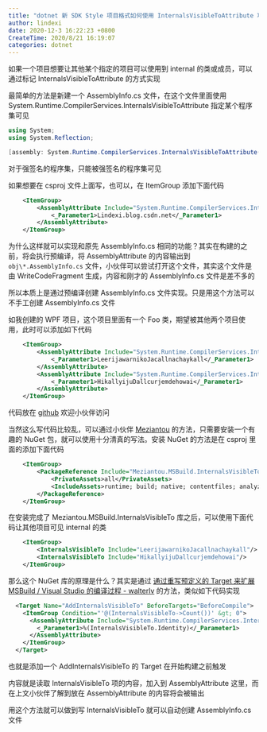 ```yaml
---
title: "dotnet 新 SDK Style 项目格式如何使用 InternalsVisibleToAttribute 功能"
author: lindexi
date: 2020-12-3 16:22:23 +0800
CreateTime: 2020/8/21 16:19:07
categories: dotnet
---
```


如果一个项目想要让其他某个指定的项目可以使用到 internal 的类或成员，可以通过标记 InternalsVisibleToAttribute 的方式实现

<!--more-->


<!-- CreateTime:2020/8/21 16:19:07 -->



最简单的方法是新建一个 AssemblyInfo.cs 文件，在这个文件里面使用 System.Runtime.CompilerServices.InternalsVisibleToAttribute 指定某个程序集可见

```csharp
using System;
using System.Reflection;

[assembly: System.Runtime.CompilerServices.InternalsVisibleToAttribute("Lindexi.blog.csdn.net")]
```

对于强签名的程序集，只能被强签名的程序集可见

如果想要在 csproj 文件上面写，也可以，在 ItemGroup 添加下面代码

```xml
    <ItemGroup>
        <AssemblyAttribute Include="System.Runtime.CompilerServices.InternalsVisibleToAttribute">
            <_Parameter1>Lindexi.blog.csdn.net</_Parameter1>
        </AssemblyAttribute>
    </ItemGroup>
```

为什么这样就可以实现和原先 AssemblyInfo.cs 相同的功能？其实在构建的之前，将会执行预编译，将 AssemblyAttribute 的内容输出到 `obj\*.AssemblyInfo.cs` 文件，小伙伴可以尝试打开这个文件，其实这个文件是由 WriteCodeFragment 生成，内容和刚才的 AssemblyInfo.cs 文件是差不多的

所以本质上是通过预编译创建 AssemblyInfo.cs 文件实现。只是用这个方法可以不手工创建 AssemblyInfo.cs 文件

如我创建的 WPF 项目，这个项目里面有一个 Foo 类，期望被其他两个项目使用，此时可以添加如下代码

```xml
    <ItemGroup>
        <AssemblyAttribute Include="System.Runtime.CompilerServices.InternalsVisibleToAttribute">
            <_Parameter1>LeerijawarnikoJacallnachaykall</_Parameter1>
        </AssemblyAttribute>
        <AssemblyAttribute Include="System.Runtime.CompilerServices.InternalsVisibleToAttribute">
            <_Parameter1>HikallyijuDallcurjemdehowai</_Parameter1>
        </AssemblyAttribute>
    </ItemGroup>
```

代码放在 [github](https://github.com/lindexi/lindexi_gd/tree/58fd8f2d6f20c57f13fb216f5b9872778801cabc/JikaniqayfaraineWaycarjeefer) 欢迎小伙伴访问

当然这么写代码比较乱，可以通过小伙伴 [Meziantou](https://www.meziantou.net ) 的方法，只需要安装一个有趣的 NuGet 包，就可以使用十分清真的写法。安装 NuGet 的方法是在 csproj 里面的添加下面代码

```xml
    <ItemGroup>
        <PackageReference Include="Meziantou.MSBuild.InternalsVisibleTo" Version="1.0.2">
            <PrivateAssets>all</PrivateAssets>
            <IncludeAssets>runtime; build; native; contentfiles; analyzers</IncludeAssets>
        </PackageReference>
    </ItemGroup>
```

在安装完成了 Meziantou.MSBuild.InternalsVisibleTo 库之后，可以使用下面代码让其他项目可见 internal 的类

```xml
    <ItemGroup>
        <InternalsVisibleTo Include="LeerijawarnikoJacallnachaykall"/>
        <InternalsVisibleTo Include="HikallyijuDallcurjemdehowai"/>
    </ItemGroup>
```

那么这个 NuGet 库的原理是什么？其实是通过 [通过重写预定义的 Target 来扩展 MSBuild / Visual Studio 的编译过程 - walterlv](https://blog.walterlv.com/post/extend-the-visual-studio-build-process.html ) 的方法，类似如下代码实现

```xml
  <Target Name="AddInternalsVisibleTo" BeforeTargets="BeforeCompile">
    <ItemGroup Condition="'@(InternalsVisibleTo->Count())' &gt; 0">
      <AssemblyAttribute Include="System.Runtime.CompilerServices.InternalsVisibleTo">
        <_Parameter1>%(InternalsVisibleTo.Identity)</_Parameter1>
      </AssemblyAttribute>
    </ItemGroup>
  </Target>
```

也就是添加一个 AddInternalsVisibleTo 的 Target 在开始构建之前触发

内容就是读取 InternalsVisibleTo 项的内容，加入到 AssemblyAttribute 这里，而在上文小伙伴了解到放在 AssemblyAttribute 的内容将会被输出

用这个方法就可以做到写 InternalsVisibleTo 就可以自动创建 AssemblyInfo.cs 文件



